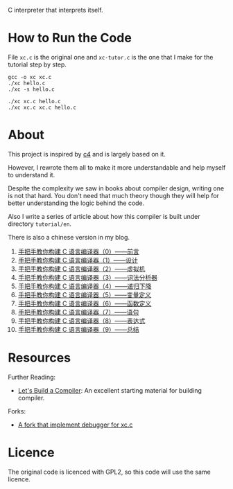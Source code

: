 C interpreter that interprets itself.

# How to Run the Code

File `xc.c` is the original one and `xc-tutor.c` is the one that I make for
the tutorial step by step.

```
gcc -o xc xc.c
./xc hello.c
./xc -s hello.c

./xc xc.c hello.c
./xc xc.c xc.c hello.c
```

# About

This project is inspired by [c4](https://github.com/rswier/c4) and is largely
based on it.

However, I rewrote them all to make it more understandable and help myself to
understand it.

Despite the complexity we saw in books about compiler design, writing one is
not that hard. You don't need that much theory though they will help for
better understanding the logic behind the code.

Also I write a series of article about how this compiler is built under directory `tutorial/en`.

There is also a chinese version in my blog.

1. [手把手教你构建 C 语言编译器（0）——前言](http://lotabout.me/2015/write-a-C-interpreter-0/)
2. [手把手教你构建 C 语言编译器（1）——设计](http://lotabout.me/2015/write-a-C-interpreter-1/)
3. [手把手教你构建 C 语言编译器（2）——虚拟机](http://lotabout.me/2015/write-a-C-interpreter-2/)
4. [手把手教你构建 C 语言编译器（3）——词法分析器](http://lotabout.me/2015/write-a-C-interpreter-3/)
4. [手把手教你构建 C 语言编译器（4）——递归下降](http://lotabout.me/2016/write-a-C-interpreter-4/)
5. [手把手教你构建 C 语言编译器（5）——变量定义](http://lotabout.me/2016/write-a-C-interpreter-5/)
6. [手把手教你构建 C 语言编译器（6）——函数定义](http://lotabout.me/2016/write-a-C-interpreter-6/)
7. [手把手教你构建 C 语言编译器（7）——语句](http://lotabout.me/2016/write-a-C-interpreter-7/)
8. [手把手教你构建 C 语言编译器（8）——表达式](http://lotabout.me/2016/write-a-C-interpreter-8/)
0. [手把手教你构建 C 语言编译器（9）——总结](http://lotabout.me/2016/write-a-C-interpreter-9/)

# Resources

Further Reading:

- [Let's Build a Compiler](http://compilers.iecc.com/crenshaw/): An excellent
    starting material for building compiler.


Forks:

- [A fork that implement debugger for xc.c](https://github.com/descent/write-a-C-interpreter)


# Licence

The original code is licenced with GPL2, so this code will use the same
licence.
